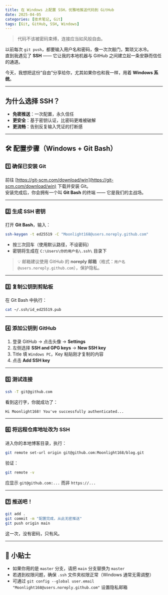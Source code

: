 ```yaml
---
title: 在 Windows 上配置 SSH，优雅地推送代码到 GitHub
date: 2025-04-05
categories: [技术笔记, Git]
tags: [Git, GitHub, SSH, Windows]
---
```


> 代码不该被密码束缚，连接应当如风般自由。

以前每次 `git push`，都要输入用户名和密码，像一次次敲门，繁琐又冰冷。  
直到我遇见了 **SSH** —— 它让我的本地机器与 GitHub 之间建立起一条安静而信任的通道。

今天，我想把这份“自由”分享给你，尤其如果你也和我一样，用着 **Windows 系统**。

---

## 为什么选择 SSH？

- **免密推送**：一次配置，永久信任
- **更安全**：基于密钥认证，比密码更难被破解
- **更流畅**：告别反复输入凭证的打断感

---

## 🛠️ 配置步骤（Windows + Git Bash）

### 1️⃣ 确保已安装 Git

前往 [https://git-scm.com/download/win](https://git-scm.com/download/win) 下载并安装 Git。  
安装完成后，你会拥有一个叫 **Git Bash** 的终端 —— 它是我们的主战场。

---

### 2️⃣ 生成 SSH 密钥

打开 **Git Bash**，输入：

```bash
ssh-keygen -t ed25519 -C "Moonlight168@users.noreply.github.com"
```

- 按三次回车（使用默认路径，不设密码）
- 密钥将生成在 `C:\Users\你的用户名\.ssh\` 目录下

> 💡 邮箱建议使用 GitHub 的 **noreply 邮箱**（格式：`用户名@users.noreply.github.com`），保护隐私。

---

### 3️⃣ 复制公钥到剪贴板

在 Git Bash 中执行：

```bash
cat ~/.ssh/id_ed25519.pub
```

---

### 4️⃣ 添加公钥到 GitHub

1. 登录 GitHub → 点击头像 → **Settings**
2. 左侧选择 **SSH and GPG keys** → **New SSH key**
3. Title 填 `Windows PC`，Key 粘贴刚才复制的内容
4. 点击 **Add SSH key**

---

### 5️⃣ 测试连接

```bash
ssh -T git@github.com
```

看到这行字，你就成功了：

```
Hi Moonlight168! You've successfully authenticated...
```

---

### 6️⃣ 将远程仓库地址改为 SSH

进入你的本地博客目录，执行：

```bash
git remote set-url origin git@github.com:Moonlight168/blog.git
```

验证：

```bash
git remote -v
```

应显示 `git@github.com:...` 而非 `https://...`

---

### 7️⃣ 推送吧！

```bash
git add .
git commit -m "配置完成，从此无密推送"
git push origin main
```

这一次，没有密码，只有风。

---

## 🌼 小贴士

- 如果你用的是 `master` 分支，请把 `main` 分支替换为 `master`
- 若遇到权限问题，确保 `.ssh` 文件夹权限正常（Windows 通常无需调整）
- 可通过 `git config --global user.email "Moonlight168@users.noreply.github.com"` 设置隐私邮箱

